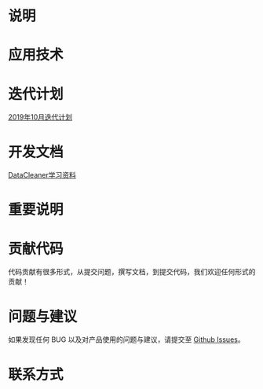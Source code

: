 # 说明

# 应用技术

# 迭代计划
<a href='https://github.com/schic/DQCS/issues/2'>2019年10月迭代计划</a>

# 开发文档
<a href='https://github.com/schic/DQCS/wiki/DataClear%E6%96%87%E6%A1%A3%E8%B5%84%E6%96%99'>DataCleaner学习资料</a>

# 重要说明


# 贡献代码
代码贡献有很多形式，从提交问题，撰写文档，到提交代码，我们欢迎任何形式的贡献！

# 问题与建议
如果发现任何 BUG 以及对产品使用的问题与建议，请提交至 <a href='https://github.com/schic/DQCS/issues'>Github Issues</a>。


# 联系方式
